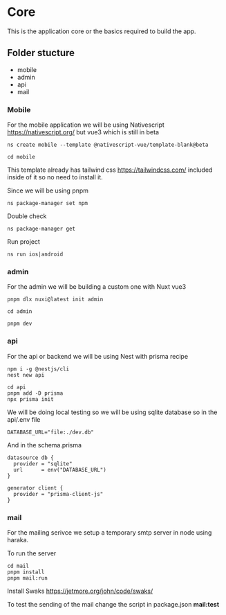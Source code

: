 # Core

This is the application core or the basics required to build the app.

## Folder stucture

- mobile
- admin
- api
- mail

### Mobile

For the mobile application we will be using Nativescript https://nativescript.org/ but vue3
which is still in beta

```
ns create mobile --template @nativescript-vue/template-blank@beta

cd mobile
```

This template already has tailwind css https://tailwindcss.com/ included inside of it so no need to install it.

Since we will be using pnpm

```
ns package-manager set npm
```

Double check

```
ns package-manager get
```

Run project

```
ns run ios|android
```

### admin

For the admin we will be building a custom one with Nuxt vue3

```
pnpm dlx nuxi@latest init admin

cd admin

pnpm dev
```

### api

For the api or backend we will be using Nest with prisma recipe

```
npm i -g @nestjs/cli
nest new api

cd api
pnpm add -D prisma
npx prisma init
```

We will be doing local testing so we will be using sqlite database so in the api/.env file

```
DATABASE_URL="file:./dev.db"
```

And in the schema.prisma

```
datasource db {
  provider = "sqlite"
  url      = env("DATABASE_URL")
}

generator client {
  provider = "prisma-client-js"
}
```

### mail

For the mailing serivce we setup a temporary smtp server in node using haraka.

To run the server

```
cd mail
pnpm install
pnpm mail:run
```

Install Swaks
https://jetmore.org/john/code/swaks/

To test the sending of the mail change the script in package.json **mail:test**
